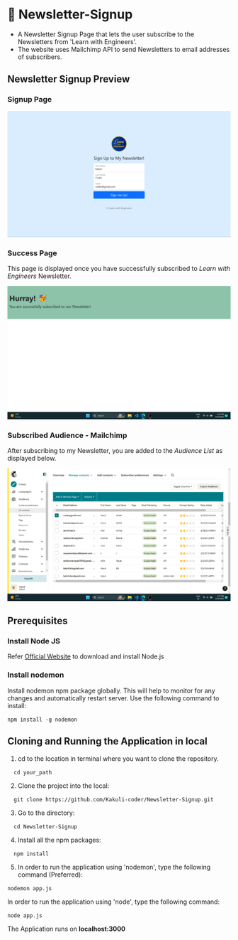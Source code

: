 # 📧 Newsletter-Signup

- A Newsletter Signup Page that lets the user subscribe to the Newsletters from 'Learn with Engineers'. 
- The website uses Mailchimp API to send Newsletters to email addresses of subscribers.


## Newsletter Signup Preview

### Signup Page
<img src="public/images/home.png" alt="home-preview"> <br />

### Success Page
This page is displayed once you have successfully subscribed to *Learn with Engineers* Newsletter. <br />

<img src="public/images/success.png" alt="success-preview"> <br />

### Subscribed Audience - Mailchimp
After subscribing to my Newsletter, you are added to the *Audience List* as displayed below. <br />

<img src="public/images/audience-mailchimp.png" alt="audienceMailchimp-preview"> <br />


## Prerequisites

 ### Install Node JS
 Refer <a href="https://nodejs.org/en/" alt="node.js-link" target="_blank">Official Website</a> to download and install Node.js

 ### Install nodemon
 Install nodemon npm package globally. This will help to monitor for any changes and automatically restart server. Use the following command to install:

```
npm install -g nodemon
```

## Cloning and Running the Application in local

1. cd to the location in terminal where you want to clone the repository.

```
  cd your_path
```

2. Clone the project into the local:

```
  git clone https://github.com/Kakuli-coder/Newsletter-Signup.git
```

3. Go to the directory:

```
  cd Newsletter-Signup
```
  
4. Install all the npm packages:

```
  npm install
```

5. In order to run the application using 'nodemon', type the following command (Preferred):

```
nodemon app.js 
```

In order to run the application using 'node', type the following command:

```
node app.js 
```

The Application runs on **localhost:3000**

